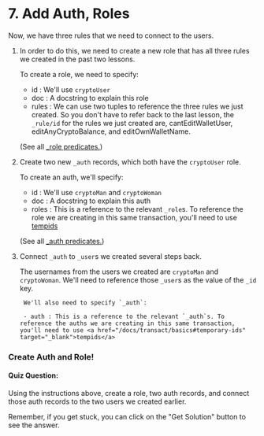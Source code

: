 # 7. Add Auth, Roles

Now, we have three rules that we need to connect to the users.

1. In order to do this, we need to create a new role that has all three rules we created in the past two lessons.

    To create a role, we need to specify:

    - id : We'll use `cryptoUser`
    - doc : A docstring to explain this role
    - rules : We can use two tuples to reference the three rules we just created. So you don't have to refer back to the last lesson, the `_rule/id` for the rules we just created are, cantEditWalletUser, editAnyCryptoBalance, and editOwnWalletName.

    (See all <a href="/docs/infrastructure/system-collections#_role" target="_blank">\_role predicates.</a>)

2. Create two new `_auth` records, which both have the `cryptoUser` role.

    To create an auth, we'll specify:

    - id : We'll use `cryptoMan` and `cryptoWoman`
    - doc : A docstring to explain this auth
    - roles : This is a reference to the relevant `_role`s. To reference the role we are creating in this same transaction, you'll need to use <a href="/docs/transact/basics#temporary-ids" target="_blank">tempids</a>

    (See all <a href="/docs/infrastructure/system-collections#_auth" target="_blank">\_auth predicates.</a>)

3. Connect `_auth` to `_user`s we created several steps back.

    The usernames from the users we created are `cryptoMan` and `cryptoWoman`. We'll need to reference those `_user`s as the value of the `_id` key.

        We'll also need to specify `_auth`:

        - auth : This is a reference to the relevant `_auth`s. To reference the auths we are creating in this same transaction, you'll need to use <a href="/docs/transact/basics#temporary-ids" target="_blank">tempids</a>

<div class="challenge">
<h3>Create Auth and Role!</h3>
<h4>Quiz Question:</h4>
<p>Using the instructions above, create a role, two auth records, and connect those auth records to the two users we created earlier.</p>
<p>Remember, if you get stuck, you can click on the "Get Solution" button to see the answer.</p>
</div>
<br/>
<br/>

